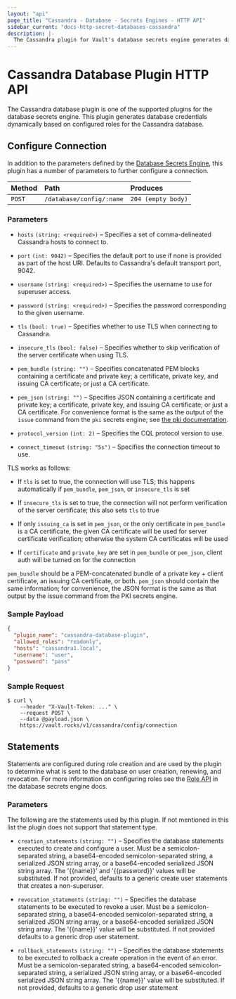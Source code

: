 ```yaml
---
layout: "api"
page_title: "Cassandra - Database - Secrets Engines - HTTP API"
sidebar_current: "docs-http-secret-databases-cassandra"
description: |-
  The Cassandra plugin for Vault's database secrets engine generates database credentials to access Cassandra servers.
---
```


# Cassandra Database Plugin HTTP API

The Cassandra database plugin is one of the supported plugins for the database
secrets engine. This plugin generates database credentials dynamically based on
configured roles for the Cassandra database.

## Configure Connection

In addition to the parameters defined by the [Database
Secrets Engine](/api/secret/databases/index.html#configure-connection), this plugin
has a number of parameters to further configure a connection.

| Method   | Path                         | Produces               |
| :------- | :--------------------------- | :--------------------- |
| `POST`   | `/database/config/:name`     | `204 (empty body)` |

### Parameters
- `hosts` `(string: <required>)` – Specifies a set of comma-delineated Cassandra
  hosts to connect to.

- `port` `(int: 9042)` – Specifies the default port to use if none is provided
  as part of the host URI. Defaults to Cassandra's default transport port, 9042.

- `username` `(string: <required>)` – Specifies the username to use for
  superuser access.

- `password` `(string: <required>)` – Specifies the password corresponding to
  the given username.

- `tls` `(bool: true)` – Specifies whether to use TLS when connecting to
  Cassandra.

- `insecure_tls` `(bool: false)` – Specifies whether to skip verification of the
  server certificate when using TLS.

- `pem_bundle` `(string: "")` – Specifies concatenated PEM blocks containing a
  certificate and private key; a certificate, private key, and issuing CA
  certificate; or just a CA certificate.

- `pem_json` `(string: "")` – Specifies JSON containing a certificate and
  private key; a certificate, private key, and issuing CA certificate; or just a
  CA certificate. For convenience format is the same as the output of the
  `issue` command from the `pki` secrets engine; see
  [the pki documentation](/docs/secrets/pki/index.html).

- `protocol_version` `(int: 2)` – Specifies the CQL protocol version to use.

- `connect_timeout` `(string: "5s")` – Specifies the connection timeout to use.

TLS works as follows:

- If `tls` is set to true, the connection will use TLS; this happens
  automatically if `pem_bundle`, `pem_json`, or `insecure_tls` is set

- If `insecure_tls` is set to true, the connection will not perform verification
  of the server certificate; this also sets `tls` to true

- If only `issuing_ca` is set in `pem_json`, or the only certificate in
  `pem_bundle` is a CA certificate, the given CA certificate will be used for
  server certificate verification; otherwise the system CA certificates will be
  used

- If `certificate` and `private_key` are set in `pem_bundle` or `pem_json`,
  client auth will be turned on for the connection

`pem_bundle` should be a PEM-concatenated bundle of a private key + client
certificate, an issuing CA certificate, or both. `pem_json` should contain the
same information; for convenience, the JSON format is the same as that output by
the issue command from the PKI secrets engine.

### Sample Payload

```json
{
  "plugin_name": "cassandra-database-plugin",
  "allowed_roles": "readonly",
  "hosts": "cassandra1.local",
  "username": "user",
  "password": "pass"
}
```

### Sample Request

```
$ curl \
    --header "X-Vault-Token: ..." \
    --request POST \
    --data @payload.json \
    https://vault.rocks/v1/cassandra/config/connection
```

## Statements

Statements are configured during role creation and are used by the plugin to
determine what is sent to the database on user creation, renewing, and
revocation. For more information on configuring roles see the [Role
API](/api/secret/databases/index.html#create-role) in the database secrets engine docs.

### Parameters

The following are the statements used by this plugin. If not mentioned in this
list the plugin does not support that statement type.

- `creation_statements` `(string: "")` – Specifies the database
  statements executed to create and configure a user. Must be a
  semicolon-separated string, a base64-encoded semicolon-separated string, a
  serialized JSON string array, or a base64-encoded serialized JSON string
  array. The '{{name}}' and '{{password}}' values will be substituted. If not
  provided, defaults to a generic create user statements that creates a
  non-superuser.

- `revocation_statements` `(string: "")` – Specifies the database statements to
  be executed to revoke a user. Must be a semicolon-separated string, a
  base64-encoded semicolon-separated string, a serialized JSON string array, or
  a base64-encoded serialized JSON string array. The '{{name}}' value will be
  substituted. If not provided defaults to a generic drop user statement.

- `rollback_statements` `(string: "")` – Specifies the database statements to be
  executed to rollback a create operation in the event of an error. Must be a
  semicolon-separated string, a base64-encoded semicolon-separated string, a
  serialized JSON string array, or a base64-encoded serialized JSON string
  array. The '{{name}}' value will be substituted. If not provided, defaults to
  a generic drop user statement
